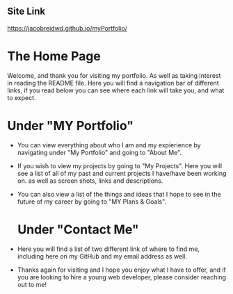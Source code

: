   ## Site Link
  https://jacobreidwd.github.io/myPortfolio/
  
  
  # The Home Page

Welcome, and thank you for visiting my portfolio. As well as taking interest in reading the README file.
Here you will find a navigation bar of different links, if you read below you can see where each link will take you, and what to expect.



   # Under "MY Portfolio"

- You can view everything about who I am and my expierience by navigating under "My Portfolio" and going to "About Me".

- If you wish to view my projects by going to "My Projects". Here you will see a list of all of my past and current projects I have/have been working on. as well as screen shots, links and descriptions.

- You can also view a list of the things and ideas that I hope to see in the future of my career by going to "MY Plans & Goals".


     # Under "Contact Me"

- Here you will find a list of two different link of where to find me, including here on my GitHub and my email address as well.



- Thanks again for visiting and I hope you enjoy what I have to offer, and if you are looking to hire a young web developer, please consider reaching out to me!
